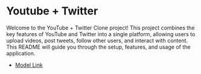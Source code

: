 # Youtube + Twitter

Welcome to the YouTube + Twitter Clone project! This project combines the key features of YouTube and Twitter into a single platform, allowing users to upload videos, post tweets, follow other users, and interact with content. This README will guide you through the setup, features, and usage of the application.

- [Model Link](https://app.eraser.io/workspace/YtPqZ1VogxGy1jzIDkzj)
